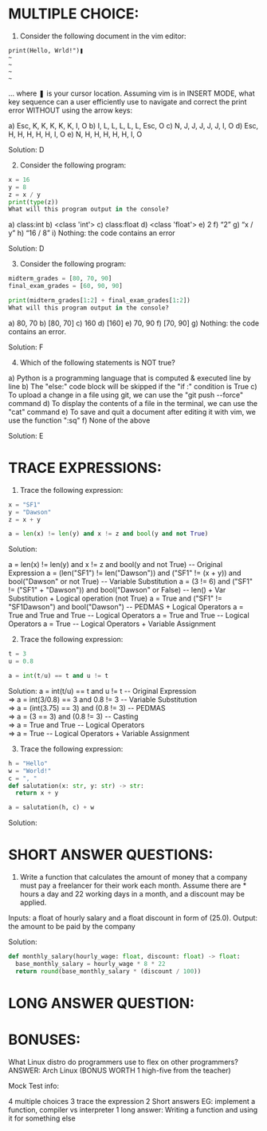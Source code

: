 # MULTIPLE CHOICE:

1. Consider the following document in the vim editor:
```t
print(Hello, Wrld!")❚
~
~
~
~
```

… where ❚ is your cursor location. Assuming vim is in INSERT MODE, what key sequence can a user efficiently use to navigate and correct the print error WITHOUT using the arrow keys:

a)	Esc, K, K, K, K, K, I, O
b)	I, L, L, L, L, L, Esc, O
c)	N, J, J, J, J, J, I, O
d)	Esc, H, H, H, H, H, I, O
e)	N, H, H, H, H, H, I, O

Solution: D

2. Consider the following program:
```py
x = 16
y = 8
z = x / y
print(type(z))
What will this program output in the console?
```

a)	class:int
b)	<class 'int'>
c)	class:float
d)	<class 'float'>
e)	2
f)	“2”
g)	“x / y”
h)	“16 / 8”
i)	Nothing: the code contains an error

Solution: D

3. Consider the following program:
```py
midterm_grades = [80, 70, 90]
final_exam_grades = [60, 90, 90]

print(midterm_grades[1:2] + final_exam_grades[1:2])
What will this program output in the console?
```

a)	80, 70
b)	[80, 70]
c)	160
d)	[160]
e)	70, 90
f)	[70, 90]
g)	Nothing: the code contains an error.

Solution: F

4. Which of the following statements is NOT true?

a)	Python is a programming language that is computed & executed line by line
b)	The "else:" code block will be skipped if the "if <condition>:" condition is True
c)	To upload a change in a file using git, we can use the "git push --force" command
d)	To display the contents of a file in the terminal, we can use the "cat" command
e)	To save and quit a document after editing it with vim, we use the function ":sq"
f)	None of the above

Solution: E

# TRACE EXPRESSIONS:

1. Trace the following expression:

```py
x = "SF1"
y = "Dawson"
z = x + y

a = len(x) != len(y) and x != z and bool(y and not True)
```

Solution: 

a = len(x) != len(y) and x != z and bool(y and not True)                                 -- Original Expression
a = (len("SF1") != len("Dawson")) and ("SF1" != (x + y)) and bool("Dawson" or not True)  -- Variable Substitution
a = (3 != 6) and ("SF1" != ("SF1" + "Dawson")) and bool("Dawson" or False)               -- len() + Var Substitution + Logical operation (not True)
a = True and ("SF1" != "SF1Dawson") and bool("Dawson")                                   -- PEDMAS + Logical Operators
a = True and True and True                                                               -- Logical Operators
a = True and True                                                                        -- Logical Operators
a = True                                                                                 -- Logical Operators + Variable Assignment

2. Trace the following expression:

```py
t = 3
u = 0.8

a = int(t/u) == t and u != t
```

Solution: 
a = int(t/u) == t and u != t            -- Original Expression  
=> a = int(3/0.8) == 3 and 0.8 != 3     -- Variable Substitution  
=> a = (int(3.75) == 3) and (0.8 != 3)  -- PEDMAS  
=> a = (3 == 3) and (0.8 != 3)          -- Casting  
=> a = True and True                    -- Logical Operators  
=> a = True                             -- Logical Operators + Variable Assignment  

3. Trace the following expression:

```py
h = "Hello"
w = "World!"
c = ", "
def salutation(x: str, y: str) -> str:
  return x + y

a = salutation(h, c) + w
```

Solution:

# SHORT ANSWER QUESTIONS:

1. Write a function that calculates the amount of money that a company must pay a freelancer for their work each month. Assume there are \* hours a day and 22 working days in a month, and a discount may be applied.

Inputs: a float of hourly salary and a float discount in form of (25.0).
Output: the amount to be paid by the company

Solution:

```py
def monthly_salary(hourly_wage: float, discount: float) -> float:
  base_monthly_salary = hourly_wage * 8 * 22
  return round(base_monthly_salary * (discount / 100))
```

# LONG ANSWER QUESTION:

# BONUSES:
What Linux distro do programmers use to flex on other programmers?
ANSWER: Arch Linux (BONUS WORTH 1 high-five from the teacher)


Mock Test info:

4 multiple choices
3 trace the expression
2 Short answers EG: implement a function, compiler vs interpreter
1 long answer: Writing a function and using it for something else